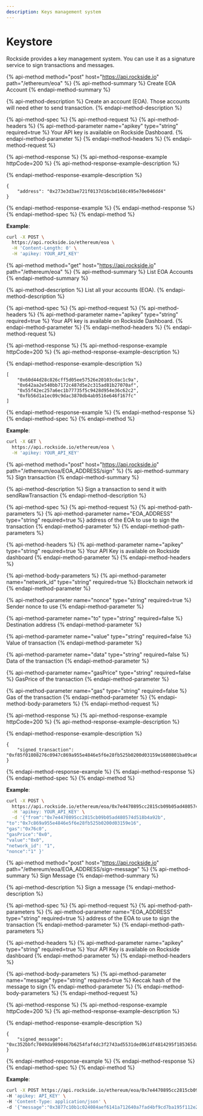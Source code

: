 ```yaml
---
description: Keys management system
---
```


# Keystore

Rockside provides a key management system. You can use it as a signature service to sign transactions and messages.

{% api-method method="post" host="https://api.rockside.io" path="/ethereum/eoa" %}
{% api-method-summary %}
Create EOA Account
{% endapi-method-summary %}

{% api-method-description %}
Create an account \(EOA\). Those accounts will need ether to send transaction.
{% endapi-method-description %}

{% api-method-spec %}
{% api-method-request %}
{% api-method-headers %}
{% api-method-parameter name="apikey" type="string" required=true %}
Your API key is available on Rockside Dashboard.
{% endapi-method-parameter %}
{% endapi-method-headers %}
{% endapi-method-request %}

{% api-method-response %}
{% api-method-response-example httpCode=200 %}
{% api-method-response-example-description %}

{% endapi-method-response-example-description %}

```text
{
    "address": "0x273e3d3ae721f0137d16cbd168c495e70e046dd4"
}
```
{% endapi-method-response-example %}
{% endapi-method-response %}
{% endapi-method-spec %}
{% endapi-method %}

**Example**:

```bash
curl -X POST \
  https://api.rockside.io/ethereum/eoa \
  -H 'Content-Length: 0' \
  -H 'apikey: YOUR_API_KEY'
```

{% api-method method="get" host="https://api.rockside.io" path="/ethereum/eoa" %}
{% api-method-summary %}
List EOA Accounts
{% endapi-method-summary %}

{% api-method-description %}
List all your accounts \(EOA\).
{% endapi-method-description %}

{% api-method-spec %}
{% api-method-request %}
{% api-method-headers %}
{% api-method-parameter name="apikey" type="string" required=true %}
Your API key is available on Rockside Dashboard.
{% endapi-method-parameter %}
{% endapi-method-headers %}
{% endapi-method-request %}

{% api-method-response %}
{% api-method-response-example httpCode=200 %}
{% api-method-response-example-description %}

{% endapi-method-response-example-description %}

```text
[
    "0x60d44d28c826cff5d05ee57526e20103cdac1c9a",
    "0x642aa2e540bb7172c487d5e2c315ad81b27070af",
    "0x55f42ec257a6ec1b77735f5c9428d954e36c62c2",
    "0xfb56d1a1ec09c9dac3870db4ab9516e646f167fc"
]
```
{% endapi-method-response-example %}
{% endapi-method-response %}
{% endapi-method-spec %}
{% endapi-method %}

**Example**:

```bash
curl -X GET \
  https://api.rockside.io/ethereum/eoa \
  -H 'apikey: YOUR_API_KEY'
```

{% api-method method="post" host="https://api.rockside.io" path="/ethereum/eoa/EOA\_ADDRESS/sign" %}
{% api-method-summary %}
Sign transaction
{% endapi-method-summary %}

{% api-method-description %}
Sign a transaction to send it with sendRawTransaction
{% endapi-method-description %}

{% api-method-spec %}
{% api-method-request %}
{% api-method-path-parameters %}
{% api-method-parameter name="EOA\_ADDRESS" type="string" required=true %}
address of the EOA to use to sign the transaction
{% endapi-method-parameter %}
{% endapi-method-path-parameters %}

{% api-method-headers %}
{% api-method-parameter name="apikey" type="string" required=true %}
Your API Key is available on Rockside dashboard
{% endapi-method-parameter %}
{% endapi-method-headers %}

{% api-method-body-parameters %}
{% api-method-parameter name="network\_id" type="string" required=true %}
Blockchain network id
{% endapi-method-parameter %}

{% api-method-parameter name="nonce" type="string" required=true %}
Sender nonce to use
{% endapi-method-parameter %}

{% api-method-parameter name="to" type="string" required=false %}
Destination address
{% endapi-method-parameter %}

{% api-method-parameter name="value" type="string" required=false %}
Value of transaction
{% endapi-method-parameter %}

{% api-method-parameter name="data" type="string" required=false %}
Data of the transaction
{% endapi-method-parameter %}

{% api-method-parameter name="gasPrice" type="string" required=false %}
GasPrice of the transaction
{% endapi-method-parameter %}

{% api-method-parameter name="gas" type="string" required=false %}
Gas of the transaction
{% endapi-method-parameter %}
{% endapi-method-body-parameters %}
{% endapi-method-request %}

{% api-method-response %}
{% api-method-response-example httpCode=200 %}
{% api-method-response-example-description %}

{% endapi-method-response-example-description %}

```text
{
    "signed_transaction": "0xf85f01808276c0947c869a955e4846e5f6e28fb525b0200d03159e1680801ba09ca643357e2e3e4c0ee9f8a61b1ffb377b6acd453b5a1582fde4360888b31f34a072718acf37e7bcc4ad46e22a8eb6e386e1ad8629e57a3c5ceaccf55a325367a7"
}
```
{% endapi-method-response-example %}
{% endapi-method-response %}
{% endapi-method-spec %}
{% endapi-method %}

**Example**:

```bash
curl -X POST \
  https://api.rockside.io/ethereum/eoa/0x7e4470895cc2815cb09b05ad480574d518b4a92b/sign \
  -H 'apikey: YOUR_API_KEY' \
  -d '{"from":"0x7e4470895cc2815cb09b05ad480574d518b4a92b",
"to":"0x7c869a955e4846e5f6e28fb525b0200d03159e16",
"gas":"0x76c0",
"gasPrice":"0x0",
"value":"0x0",
"network_id": "1",
"nonce":"1" }'
```

{% api-method method="post" host="https://api.rockside.io" path="/ethereum/eoa/EOA\_ADDRESS/sign-message" %}
{% api-method-summary %}
Sign Message
{% endapi-method-summary %}

{% api-method-description %}
Sign a message
{% endapi-method-description %}

{% api-method-spec %}
{% api-method-request %}
{% api-method-path-parameters %}
{% api-method-parameter name="EOA\_ADDRESS" type="string" required=true %}
address of the EOA to use to sign the transaction
{% endapi-method-parameter %}
{% endapi-method-path-parameters %}

{% api-method-headers %}
{% api-method-parameter name="apikey" type="string" required=true %}
Your API Key is available on Rockside dashboard
{% endapi-method-parameter %}
{% endapi-method-headers %}

{% api-method-body-parameters %}
{% api-method-parameter name="message" type="string" required=true %}
Keccak hash of the message to sign
{% endapi-method-parameter %}
{% endapi-method-body-parameters %}
{% endapi-method-request %}

{% api-method-response %}
{% api-method-response-example httpCode=200 %}
{% api-method-response-example-description %}

{% endapi-method-response-example-description %}

```text
{
    "signed_message": "0xc352bbfc7049da9890467b6254faf4dc3f2743ad5531ded061df4814295f185365daca00a3b1fc60a0cbf88039466bb70c071d142d89ab45d9c15c4e77fae28001"
}
```
{% endapi-method-response-example %}
{% endapi-method-response %}
{% endapi-method-spec %}
{% endapi-method %}

**Example**:

```bash
curl -X POST https://api.rockside.io/ethereum/eoa/0x7e4470895cc2815cb09b05ad480574d518b4a92b/sign-message \
-H 'apikey: API_KEY' \
-H 'Content-Type: application/json' \
-d '{"message":"0x3877c10b1c024084aef6141a712640a7fad4bf9cd7ba195f112e2543e229c8bb" }'
```

